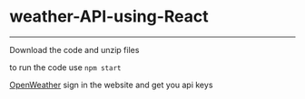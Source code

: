 # weather-API-using-React
----
Download the code and unzip files


to run the code use
```npm start```

[OpenWeather](https://openweathermap.org/) 
sign in the website and get you api keys
